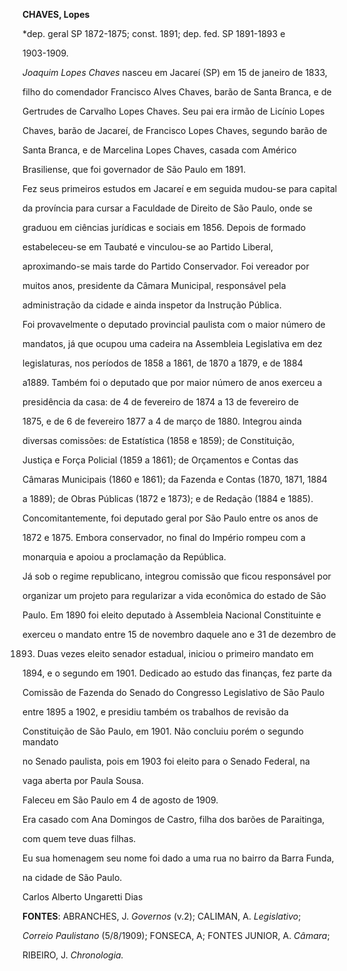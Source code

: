 **CHAVES, Lopes**



\*dep. geral SP 1872-1875; const. 1891; dep. fed. SP 1891-1893 e

1903-1909.



*Joaquim Lopes Chaves* nasceu em Jacareí (SP) em 15 de janeiro de 1833,

filho do comendador Francisco Alves Chaves, barão de Santa Branca, e de

Gertrudes de Carvalho Lopes Chaves. Seu pai era irmão de Licínio Lopes

Chaves, barão de Jacareí, de Francisco Lopes Chaves, segundo barão de

Santa Branca, e de Marcelina Lopes Chaves, casada com Américo

Brasiliense, que foi governador de São Paulo em 1891.



Fez seus primeiros estudos em Jacareí e em seguida mudou-se para capital

da província para cursar a Faculdade de Direito de São Paulo, onde se

graduou em ciências jurídicas e sociais em 1856. Depois de formado

estabeleceu-se em Taubaté e vinculou-se ao Partido Liberal,

aproximando-se mais tarde do Partido Conservador. Foi vereador por

muitos anos, presidente da Câmara Municipal, responsável pela

administração da cidade e ainda inspetor da Instrução Pública.



Foi provavelmente o deputado provincial paulista com o maior número de

mandatos, já que ocupou uma cadeira na Assembleia Legislativa em dez

legislaturas, nos períodos de 1858 a 1861, de 1870 a 1879, e de 1884

a1889. Também foi o deputado que por maior número de anos exerceu a

presidência da casa: de 4 de fevereiro de 1874 a 13 de fevereiro de

1875, e de 6 de fevereiro 1877 a 4 de março de 1880. Integrou ainda

diversas comissões: de Estatística (1858 e 1859); de Constituição,

Justiça e Força Policial (1859 a 1861); de Orçamentos e Contas das

Câmaras Municipais (1860 e 1861); da Fazenda e Contas (1870, 1871, 1884

a 1889); de Obras Públicas (1872 e 1873); e de Redação (1884 e 1885).

Concomitantemente, foi deputado geral por São Paulo entre os anos de

1872 e 1875. Embora conservador, no final do Império rompeu com a

monarquia e apoiou a proclamação da República.



Já sob o regime republicano, integrou comissão que ficou responsável por

organizar um projeto para regularizar a vida econômica do estado de São

Paulo. Em 1890 foi eleito deputado à Assembleia Nacional Constituinte e

exerceu o mandato entre 15 de novembro daquele ano e 31 de dezembro de

1893. Duas vezes eleito senador estadual, iniciou o primeiro mandato em

1894, e o segundo em 1901. Dedicado ao estudo das finanças, fez parte da

Comissão de Fazenda do Senado do Congresso Legislativo de São Paulo

entre 1895 a 1902, e presidiu também os trabalhos de revisão da

Constituição de São Paulo, em 1901. Não concluiu porém o segundo mandato

no Senado paulista, pois em 1903 foi eleito para o Senado Federal, na

vaga aberta por Paula Sousa.



Faleceu em São Paulo em 4 de agosto de 1909.



Era casado com Ana Domingos de Castro, filha dos barões de Paraitinga,

com quem teve duas filhas.



Eu sua homenagem seu nome foi dado a uma rua no bairro da Barra Funda,

na cidade de São Paulo.



Carlos Alberto Ungaretti Dias



**FONTES**: ABRANCHES, J. *Governos* (v.2); CALIMAN, A. *Legislativo*;

*Correio Paulistano* (5/8/1909); FONSECA, A; FONTES JUNIOR, A. *Câmara*;

RIBEIRO, J. *Chronologia.*

